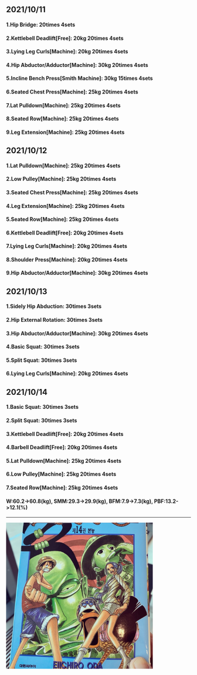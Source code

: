 ## 2021/10/11
#### 1.Hip Bridge: 20times 4sets
#### 2.Kettlebell Deadlift\[Free\]: 20kg 20times 4sets
#### 3.Lying Leg Curls\[Machine\]: 20kg 20times 4sets
#### 4.Hip Abductor/Adductor\[Machine\]: 30kg 20times 4sets
#### 5.Incline Bench Press\[Smith Machine\]: 30kg 15times 4sets
#### 6.Seated Chest Press\[Machine\]: 25kg 20times 4sets
#### 7.Lat Pulldown\[Machine\]: 25kg 20times 4sets
#### 8.Seated Row\[Machine\]: 25kg 20times 4sets
#### 9.Leg Extension\[Machine\]: 25kg 20times 4sets

## 2021/10/12
#### 1.Lat Pulldown\[Machine\]: 25kg 20times 4sets
#### 2.Low Pulley\[Machine\]: 25kg 20times 4sets
#### 3.Seated Chest Press\[Machine\]: 25kg 20times 4sets
#### 4.Leg Extension\[Machine\]: 25kg 20times 4sets
#### 5.Seated Row\[Machine\]: 25kg 20times 4sets
#### 6.Kettlebell Deadlift\[Free\]: 20kg 20times 4sets
#### 7.Lying Leg Curls\[Machine\]: 20kg 20times 4sets
#### 8.Shoulder Press\[Machine\]: 20kg 20times 4sets
#### 9.Hip Abductor/Adductor\[Machine\]: 30kg 20times 4sets

## 2021/10/13
#### 1.Sidely Hip Abduction: 30times 3sets
#### 2.Hip External Rotation: 30times 3sets
#### 3.Hip Abductor/Adductor\[Machine\]: 30kg 20times 4sets
#### 4.Basic Squat: 30times 3sets
#### 5.Split Squat: 30times 3sets
#### 6.Lying Leg Curls\[Machine\]: 20kg 20times 4sets

## 2021/10/14
#### 1.Basic Squat: 30times 3sets
#### 2.Split Squat: 30times 3sets
#### 3.Kettlebell Deadlift\[Free\]: 20kg 20times 4sets
#### 4.Barbell Deadlift\[Free\]: 20kg 20times 4sets
#### 5.Lat Pulldown\[Machine\]: 25kg 20times 4sets
#### 6.Low Pulley\[Machine\]: 25kg 20times 4sets
#### 7.Seated Row\[Machine\]: 25kg 20times 4sets

#### W:60.2->60.8(kg), SMM:29.3->29.9(kg), BFM:7.9->7.3(kg), PBF:13.2->12.1(%)

---

<img src='./_resources/__014.png' width='400px' />
